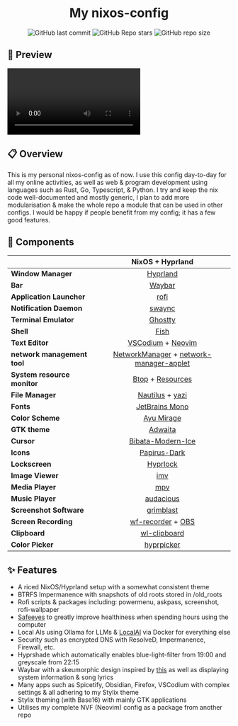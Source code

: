 <h1 align=center>My nixos-config</h1>

<div align=center>

![GitHub last commit](https://img.shields.io/github/last-commit/Vanadium5000/nixos-config?style=for-the-badge&labelColor=101418&color=9ccbfb)
![GitHub Repo stars](https://img.shields.io/github/stars/Vanadium5000/nixos-config?style=for-the-badge&labelColor=101418&color=b9c8da)
![GitHub repo size](https://img.shields.io/github/repo-size/Vanadium5000/nixos-config?style=for-the-badge&labelColor=101418&color=d3bfe6)

</div>

## 🎥 Preview

<video controls>
  <source src="src/video.mp4" type="video/mp4">
  Your browser does not support the video tag.
</video>

## 📋 Overview

This is my personal nixos-config as of now. I use this config day-to-day for all my online activities, as well as web & program development using languages such as Rust, Go, Typescript, & Python. I try and keep the nix code well-documented and mostly generic, I plan to add more modularisation & make the whole repo a module that can be used in other configs. I would be happy if people benefit from my config; it has a few good features.

## 📓 Components

|                             |                                  NixOS + Hyprland                                   |
| --------------------------- | :---------------------------------------------------------------------------------: |
| **Window Manager**          |                                [Hyprland][Hyprland]                                 |
| **Bar**                     |                                  [Waybar][Waybar]                                   |
| **Application Launcher**    |                                    [rofi][rofi]                                     |
| **Notification Daemon**     |                                  [swaync][swaync]                                   |
| **Terminal Emulator**       |                                 [Ghostty][Ghostty]                                  |
| **Shell**                   |                                    [Fish][fish]                                     |
| **Text Editor**             |                       [VSCodium][VSCodium] + [Neovim][Neovim]                       |
| **network management tool** | [NetworkManager][NetworkManager] + [network-manager-applet][network-manager-applet] |
| **System resource monitor** |                        [Btop][Btop] + [Resources][Resources]                        |
| **File Manager**            |                         [Nautilus][Nautilus] + [yazi][yazi]                         |
| **Fonts**                   |                           [JetBrains Mono][JetBrainsMono]                           |
| **Color Scheme**            |                                [Ayu Mirage][Gruvbox]                                |
| **GTK theme**               |                            [Adwaita][Adwaita gtk theme]                             |
| **Cursor**                  |                       [Bibata-Modern-Ice][Bibata-Modern-Ice]                        |
| **Icons**                   |                            [Papirus-Dark][Papirus-Dark]                             |
| **Lockscreen**              |                                [Hyprlock][Hyprlock]                                 |
| **Image Viewer**            |                                     [imv][imv]                                      |
| **Media Player**            |                                     [mpv][mpv]                                      |
| **Music Player**            |                               [audacious][audacious]                                |
| **Screenshot Software**     |                               [grimblast][grimblast]                                |
| **Screen Recording**        |                       [wf-recorder][wf-recorder] + [OBS][OBS]                       |
| **Clipboard**               |                            [wl-clipboard][wl-clipboard]                             |
| **Color Picker**            |                              [hyprpicker][hyprpicker]                               |

## ✨ Features

- A riced NixOS/Hyprland setup with a somewhat consistent theme
- BTRFS Impermanence with snapshots of old roots stored in /old_roots
- Rofi scripts & packages including: powermenu, askpass, screenshot, rofi-wallpaper
- [Safeeyes](https://slgobinath.github.io/SafeEyes/) to greatly improve healthiness when spending hours using the computer
- Local AIs using Ollama for LLMs & [LocalAI](https://localai.io/) via Docker for everything else
- Security such as encrypted DNS with ResolveD, Impermanence, Firewall, etc.
- Hyprshade which automatically enables blue-light-filter from 19:00 and greyscale from 22:15
- Waybar with a skeumorphic design inspired by [this](https://github.com/diinki/diinki-aero/blob/main/config/waybar/style.css) as well as displaying system information & song lyrics
- Many apps such as Spicetify, Obsidian, Firefox, VSCodium with complex settings & all adhering to my Stylix theme
- Stylix theming (with Base16) with mainly GTK applications
- Utilises my complete NVF (Neovim) config as a package from another repo

<!-- Links -->

[Hyprland]: https://github.com/hyprwm/Hyprland
[Ghostty]: https://ghostty.org/
[powerlevel10k]: https://github.com/romkatv/powerlevel10k
[Waybar]: https://github.com/Alexays/Waybar
[rofi]: https://github.com/lbonn/rofi
[Btop]: https://github.com/aristocratos/btop
[Resources]: https://welcome.gnome.org/app/Resources/
[Nautilus]: https://apps.gnome.org/Nautilus/
[yazi]: https://github.com/sxyazi/yazi
[Fish]: https://fishshell.com/
[Swaylock-effects]: https://github.com/mortie/swaylock-effects
[Hyprlock]: https://github.com/hyprwm/hyprlock
[audacious]: https://audacious-media-player.org/
[mpv]: https://github.com/mpv-player/mpv
[VSCodium]: https://vscodium.com/
[Neovim]: https://github.com/neovim/neovim
[grimblast]: https://github.com/hyprwm/contrib
[imv]: https://sr.ht/~exec64/imv/
[swaync]: https://github.com/ErikReider/SwayNotificationCenter
[JetBrainsMono]: https://www.jetbrains.com/lp/mono/
[NetworkManager]: https://wiki.gnome.org/Projects/NetworkManager
[network-manager-applet]: https://gitlab.gnome.org/GNOME/network-manager-applet/
[wl-clipboard]: https://github.com/bugaevc/wl-clipboard
[wf-recorder]: https://github.com/ammen99/wf-recorder
[hyprpicker]: https://github.com/hyprwm/hyprpicker
[Gruvbox]: https://github.com/morhetz/gruvbox
[Papirus-Dark]: https://github.com/PapirusDevelopmentTeam/papirus-icon-theme
[Bibata-Modern-Ice]: https://www.gnome-look.org/p/1197198
[maxfetch]: https://github.com/jobcmax/maxfetch
[Adwaita gtk theme]: https://gnome.pages.gitlab.gnome.org/libadwaita/
[OBS]: https://obsproject.com/
